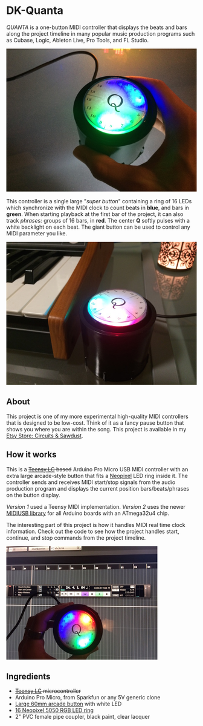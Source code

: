 # DK-Quanta
_QUANTA_ is a one-button MIDI controller that displays the beats and bars along the project timeline in many popular music production programs such as Cubase, Logic, Ableton Live, Pro Tools, and FL Studio.

![Quanta MIDI Controller](/images/quanta_on.jpg)

This controller is a single large "_super button_" containing a ring of 16 LEDs which synchronize with the MIDI clock to count beats in **blue**, and bars in **green**. When starting playback at the first bar of the project, it can also track _phrases:_ groups of 16 bars, in **red**. The center **Q** softly pulses with a white backlight on each beat. The giant button can be used to control any MIDI parameter you like. 

![Quanta MIDI Controller](/images/quanta_keyboard.jpg)

## About
This project is one of my more experimental high-quality MIDI controllers that is designed to be low-cost. Think of it as a fancy pause button that shows you where you are within the song. This project is available in my 
[Etsy Store: Circuits & Sawdust](https://www.etsy.com/listing/774303547/quanta-one-button-midi-metronome).

## How it works
This is a ~~[Teensy LC](https://www.pjrc.com/teensy/) based~~ Arduino Pro Micro USB MIDI controller with an extra large arcade-style button that fits a [Neopixel](https://github.com/adafruit/Adafruit_NeoPixel) LED ring inside it. The controller sends and receives MIDI start/stop signals from the audio production program and displays the current position bars/beats/phrases on the button display.

*Version 1* used a Teensy MIDI implementation. *Version 2* uses the newer [MIDIUSB library](https://www.arduino.cc/en/Reference/MIDIUSB) for all Arduino boards with an ATmega32u4 chip.

The interesting part of this project is how it handles MIDI real time clock information. Check out the code to see how the project handles start, continue, and stop commands from the project timeline.

![Quanta with Project Timeline](/images/quanta_timeline.jpg)

## Ingredients
- ~~[Teensy LC](https://www.pjrc.com/teensy/) microcontroller~~
- Arduino Pro Micro, from Sparkfun or any 5V generic clone
- [Large 60mm arcade button](https://www.adafruit.com/product/1192) with white LED
- [16 Neopixel 5050 RGB LED ring](https://www.adafruit.com/product/1463)
- 2" PVC female pipe coupler, black paint, clear lacquer
